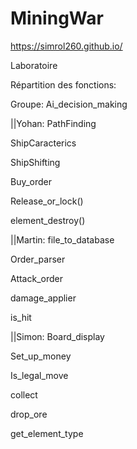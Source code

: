 # MiningWar

https://simrol260.github.io/


Laboratoire


Répartition des fonctions:

Groupe:
  Ai_decision_making

||Yohan:
  PathFinding
  
  ShipCaracterics
  
  ShipShifting
  
  Buy_order
  
  Release_or_lock()
  
  element_destroy()


||Martin:
  file_to_database
  
  Order_parser
  
  Attack_order
  
  damage_applier
  
  is_hit
  


||Simon:
  Board_display
  
  Set_up_money
  
  Is_legal_move
  
  collect
  
  drop_ore
  
  get_element_type
 

